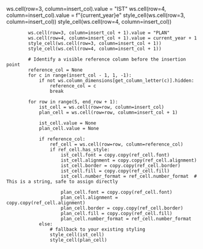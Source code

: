  ws.cell(row=3, column=insert_col).value = "IST"
            ws.cell(row=4, column=insert_col).value = f"{current_year}e"
            style_cell(ws.cell(row=3, column=insert_col))
            style_cell(ws.cell(row=4, column=insert_col))

            ws.cell(row=3, column=insert_col + 1).value = "PLAN"
            ws.cell(row=4, column=insert_col + 1).value = current_year + 1
            style_cell(ws.cell(row=3, column=insert_col + 1))
            style_cell(ws.cell(row=4, column=insert_col + 1))

            # Identify a visible reference column before the insertion point
            reference_col = None
            for c in range(insert_col - 1, 1, -1):
                if not ws.column_dimensions[get_column_letter(c)].hidden:
                    reference_col = c
                    break

            for row in range(5, end_row + 1):
                ist_cell = ws.cell(row=row, column=insert_col)
                plan_cell = ws.cell(row=row, column=insert_col + 1)

                ist_cell.value = None
                plan_cell.value = None

                if reference_col:
                    ref_cell = ws.cell(row=row, column=reference_col)
                    if ref_cell.has_style:
                        ist_cell.font = copy.copy(ref_cell.font)
                        ist_cell.alignment = copy.copy(ref_cell.alignment)
                        ist_cell.border = copy.copy(ref_cell.border)
                        ist_cell.fill = copy.copy(ref_cell.fill)
                        ist_cell.number_format = ref_cell.number_format  # This is a string, safe to assign directly

                        plan_cell.font = copy.copy(ref_cell.font)
                        plan_cell.alignment = copy.copy(ref_cell.alignment)
                        plan_cell.border = copy.copy(ref_cell.border)
                        plan_cell.fill = copy.copy(ref_cell.fill)
                        plan_cell.number_format = ref_cell.number_format
                else:
                    # fallback to your existing styling
                    style_cell(ist_cell)
                    style_cell(plan_cell)
